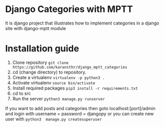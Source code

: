 # Django Categories with MPTT
It is django project that illustrates how to implement categories in a django site with django-mptt module 

# Installation guide

1) Clone repository ```git clone https://github.com/karansthr/django_mptt_categories ```
2) cd (change directory) to repository. 
3) Create a virtualenv ``` virtualenv -p python3 . ```
4) Activate virtualenv ``` source bin/activate  ```
5) Install required packages ``` pip3 install -r requirements.txt  ```
6) cd to src
7) Run the server ``` python3 manage.py runserver  ```

If you want to add posts and categories then goto localhost:[port]/admin and login with username = password = djangopy 
or you can create new user with ```python3  manage.py createsuperuser ```
 

